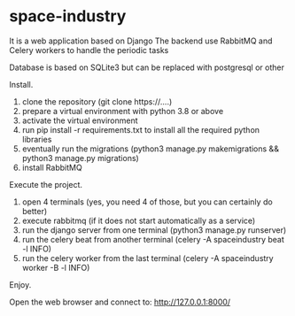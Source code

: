 # space-industry

It is a web application based on Django
The backend use RabbitMQ and Celery workers to handle the periodic tasks

Database is based on SQLite3 but can be replaced with postgresql or other

Install.

1. clone the repository (git clone https://....)
2. prepare a virtual environment with python 3.8 or above
3. activate the virtual environment
4. run pip install -r requirements.txt to install all the required python libraries
5. eventually run the migrations (python3 manage.py makemigrations && python3 manage.py migrations)
6. install RabbitMQ

Execute the project.

1. open 4 terminals (yes, you need 4 of those, but you can certainly do better)
2. execute rabbitmq (if it does not start automatically as a service)
3. run the django server from one terminal (python3 manage.py runserver)
4. run the celery beat from another terminal (celery -A spaceindustry beat -l INFO)
5. run the celery worker from the last terminal (celery -A spaceindustry worker -B -l INFO)

Enjoy.

Open the web browser and connect to: http://127.0.0.1:8000/
